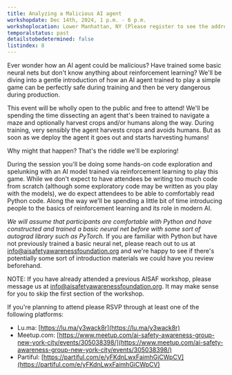 ```yaml
---
title: Analyzing a Malicious AI agent
workshopdate: Dec 14th, 2024, 1 p.m. - 6 p.m.
workshoplocation: Lower Manhattan, NY (Please register to see the address!)
temporalstatus: past
detailstobedetermined: false
listindex: 8
---
```


Ever wonder how an AI agent could be malicious? Have trained some basic neural
nets but don't know anything about reinforcement learning? We'll be diving into
a gentle introduction of how an AI agent trained to play a simple game can be
perfectly safe during training and then be very dangerous during production.

This event will be wholly open to the public and free to attend!
We'll be spending the time dissecting an agent that's been trained to navigate a
maze and optionally harvest crops and/or humans along the way. During training,
very sensibly the agent harvests crops and avoids humans. But as soon as we
deploy the agent it goes out and starts harvesting humans!

Why might that happen? That's the riddle we'll be exploring!

During the session you'll be doing some hands-on code exploration and spelunking
with an AI model trained via reinforcement learning to play this game. While we
don't expect to have attendees be writing too much code from scratch (although
some exploratory code may be written as you play with the models), we do expect
attendees to be able to comfortably read Python code. Along the way we'll be
spending a little bit of time introducing people to the basics of reinforcement
learning and its role in modern AI.

*We will assume that participants are comfortable with Python and have
constructed and trained a basic neural net before with some sort of autograd
library such as PyTorch.* If you are familiar with Python but have not
previously trained a basic neural net, please reach out to us at
info@aisafetyawarenessfoundation.org and we're happy to see if there's
potentially some sort of introduction materials we could have you review
beforehand.

NOTE: If you have already attended a previous AISAF workshop, please message us
at info@aisafetyawarenessfoundation.org. It may make sense for you to skip the
first section of the workshop.

If you're planning to attend please RSVP through at least one of the following platforms:

+ Lu.ma: [https://lu.ma/y3wack8r](https://lu.ma/y3wack8r)
+ Meetup.com: [https://www.meetup.com/ai-safety-awareness-group-new-york-city/events/305038398/](https://www.meetup.com/ai-safety-awareness-group-new-york-city/events/305038398/)
+ Partiful: [https://partiful.com/e/yFKdnLwxFaimhGiCWpCV](https://partiful.com/e/yFKdnLwxFaimhGiCWpCV)

